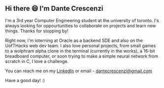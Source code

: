 ## Hi there 😄 I'm Dante Crescenzi

I'm a 3rd year Computer Engineering student at the university of toronto.  I's always looking for oppourtunities to collaborate on projects and learn new things. Thanks for stopping by!

Right now, i'm interning at Oracle as a backend SDE and also on the UofTHacks web dev team.  I also love personal projects, from small games to a wolphram alpha clone in the terminal (currently in the works), a 16-bit breadboard computer, or soon trying to make a simple neural network from scratch in C, I love a challenge.

You can reach me on my [LinkedIn](https://www.linkedin.com/in/dante-crescenzi/) or email - dantecrescenzi@gmail.com

Have a good day! :)
<!--
**dcrescenzi/dcrescenzi** is a ✨ _special_ ✨ repository because its `README.md` (this file) appears on your GitHub profile.

Here are some ideas to get you started:

- 🔭 I’m currently working on ...
- 🌱 I’m currently learning ...
- 👯 I’m looking to collaborate on ...
- 🤔 I’m looking for help with ...
- 💬 Ask me about ...
- 📫 How to reach me: ...
- 😄 Pronouns: ...
- ⚡ Fun fact: ...
-->
